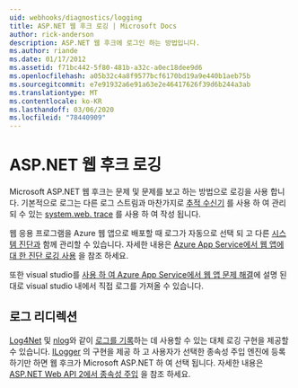 ```yaml
---
uid: webhooks/diagnostics/logging
title: ASP.NET 웹 후크 로깅 | Microsoft Docs
author: rick-anderson
description: ASP.NET 웹 후크에 로그인 하는 방법입니다.
ms.author: riande
ms.date: 01/17/2012
ms.assetid: f71bc442-5f80-481b-a32c-a0ec18dee9d6
ms.openlocfilehash: a05b32c4a8f9577bcf6170bd19a9e440b1aeb75b
ms.sourcegitcommit: e7e91932a6e91a63e2e46417626f39d6b244a3ab
ms.translationtype: MT
ms.contentlocale: ko-KR
ms.lasthandoff: 03/06/2020
ms.locfileid: "78440909"
---
```

# <a name="aspnet-webhooks-logging"></a>ASP.NET 웹 후크 로깅

Microsoft ASP.NET 웹 후크는 문제 및 문제를 보고 하는 방법으로 로깅을 사용 합니다. 기본적으로 로그는 다른 로그 스트림과 마찬가지로 [추적 수신기](https://msdn.microsoft.com/library/system.diagnostics.tracelistener.aspx) 를 사용 하 여 관리 되 수 있는 [system.web. trace](https://msdn.microsoft.com/library/system.diagnostics.trace) 를 사용 하 여 작성 됩니다.

웹 응용 프로그램을 Azure 웹 앱으로 배포할 때 로그가 자동으로 선택 되 고 다른 [시스템 진단과](https://msdn.microsoft.com/library/system.diagnostics.trace) 함께 관리할 수 있습니다. 자세한 내용은 [Azure App Service에서 웹 앱에 대 한 진단 로깅 사용](https://azure.microsoft.com/documentation/articles/web-sites-enable-diagnostic-log/) 을 참조 하세요.

또한 visual studio를 [사용 하 여 Azure App Service에서 웹 앱 문제 해결](https://azure.microsoft.com/documentation/articles/web-sites-dotnet-troubleshoot-visual-studio/#webserverlogs)에 설명 된 대로 visual studio 내에서 직접 로그를 가져올 수 있습니다.

## <a name="redirecting-logs"></a>로그 리디렉션

[Log4Net](http://logging.apache.org/log4net/) 및 [nlog](http://nlog-project.org/)와 같이 [로그를 기록](https://msdn.microsoft.com/library/system.diagnostics.trace)하는 데 사용할 수 있는 대체 로깅 구현을 제공할 수 있습니다. [ILogger](https://github.com/aspnet/AspNetWebHooks/blob/master/src/Microsoft.AspNet.WebHooks.Common/Diagnostics/ILogger.cs) 의 구현을 제공 하 고 사용자가 선택한 종속성 주입 엔진에 등록 하기만 하면 웹 후크가 Microsoft ASP.NET 하 여 선택 됩니다. 자세한 내용은 [ASP.NET Web API 2에서 종속성 주입](https://www.asp.net/web-api/overview/advanced/dependency-injection) 을 참조 하세요.
